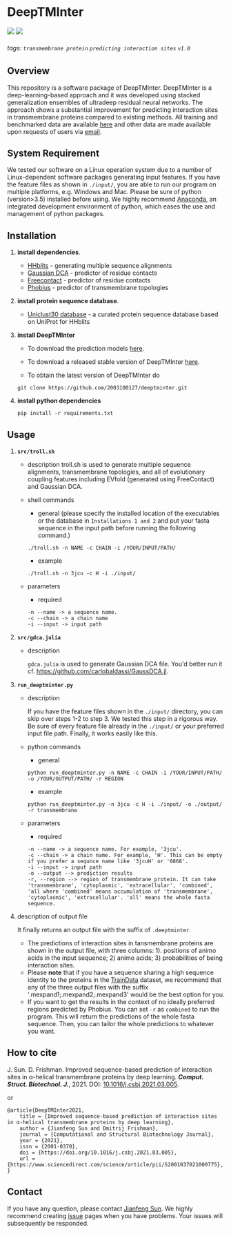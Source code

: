 # DeepTMInter
![](https://img.shields.io/badge/DeepTMInter-executable-519dd9.svg)
![](https://img.shields.io/badge/last_released_date-Dec._2020-green.svg)

###### tags: `transmembrane protein` `predicting interaction sites` `v1.0`


<!-- > :information_source::warning: <span style="color:red">**NOTE:**</span> Ten supplementary tables (19-28 :point_up:) in Excel format for the paper titled "Improved sequence-based prediction of interaction sites in α-helical transmembrane proteins by deep learning" are available at folder [./data/](https://github.com/2003100127/deeptminter/tree/master/data) :exclamation:and [mendeley](https://data.mendeley.com/drafts/2t8kgwzp35):exclamation:. -->

## Overview
This repository is a software package of DeepTMInter. DeepTMInter is a deep-learning-based approach and it was developed using stacked generalization ensembles of ultradeep residual neural networks. The approach shows a substantial improvement for predicting interaction sites in transmembrane proteins compared to existing methods. All training and benchmarked data are available [here](https://data.mendeley.com/datasets/2t8kgwzp35/1) and other data are made available upon requests of users via [email](mailto:jianfeng.sunmt@gmail.com).

## System Requirement
We tested our software on a Linux operation system due to a number of Linux-dependent software packages generating input features. If you have the feature files as shown in `./input/`, you are able to run our program on multiple platforms, e.g. Windows and Mac. Please be sure of python (version>3.5) installed before using. We highly recommend [Anaconda](https://www.anaconda.com/distribution/), an integrated development environment of python, which eases the use and management of python packages.

## Installation
    
1. **install dependencies**.
    * [HHblits](https://github.com/soedinglab/hh-suite) - generating multiple sequence alignments
    * [Gaussian DCA](https://github.com/carlobaldassi/GaussDCA.jl) - predictor of residue contacts
    * [Freecontact](https://rostlab.org/owiki/index.php/FreeContact) - predictor of residue contacts
    * [Phobius](http://phobius.sbc.su.se/data.html) - predictor of transmembrane topologies
2. **install protein sequence database**.    
    * [Uniclust30 database](http://gwdu111.gwdg.de/~compbiol/uniclust/2020_03/) - a curated protein sequence database based on UniProt for HHblits

3. **install DeepTMInter**

    * To download the prediction models [here](https://github.com/2003100127/deeptminter/releases).

    * To download a released stable version of DeepTMInter [here](https://github.com/2003100127/deeptminter/releases).
    

    * To obtain the latest version of DeepTMInter do
    ```
    git clone https://github.com/2003100127/deeptminter.git
    ```

4. **install python dependencies**
    
    ```    
	pip install -r requirements.txt
	```

## Usage

1. **`src/troll.sh`**

    * description
        troll.sh is used to generate multiple sequence alignments, transmembrane topologies, and all of evolutionary coupling features including EVfold (generated using FreeContact) and Gaussian DCA.

    * shell commands
        * general (please specify the installed location of the executables or the database in `Installations 1 and 2` and put your fasta sequence in the input path before running the following command.)
        ```
        ./troll.sh -n NAME -c CHAIN -i /YOUR/INPUT/PATH/
        ```
        * example
        ```
        ./troll.sh -n 3jcu -c H -i ./input/
        ```
    * parameters
	    * required
        ```
        -n --name -> a sequence name.
        -c --chain -> a chain name
        -i --input -> input path
        ```

2. **`src/gdca.julia`**
    
    * description
        
        `gdca.julia` is used to generate Gaussian DCA file. You'd better run it cf. https://github.com/carlobaldassi/GaussDCA.jl.
        
3. **`run_deeptminter.py`**
    
    * description
        
        If you have the feature files shown in the `./input/` directory, you can skip over steps 1-2 to step 3. We tested this step in a rigorous way. Be sure of every feature file already in the `./input/` or your preferred input file path. Finally, it works easily like this. 
    
	* python commands
	    * general
	    ```python=
        python run_deeptminter.py -n NAME -c CHAIN -i /YOUR/INPUT/PATH/ -o /YOUR/OUTPUT/PATH/ -r REGION
        ```
	    * example
        ```python=
        python run_deeptminter.py -n 3jcu -c H -i ./input/ -o ./output/ -r transmembrane
        ```
	* parameters
	    * required
        ```bash=
        -n --name -> a sequence name. For example, '3jcu'.
        -c --chain -> a chain name. For example, 'H'. This can be empty if you prefer a sequnce name like '3jcuH' or '0868'.
        -i --input -> input path
        -o --output --> prediction results
        -r, --region --> region of transmembrane protein. It can take 'transmembrane', 'cytoplasmic', 'extracellular', 'combined', 'all where 'combined' means accumulation of 'transmembrane', 'cytoplasmic', 'extracellular'. 'all' means the whole fasta sequence.

        ```

2. description of output file

    It finally returns an output file with the suffix of `.deeptminter`.
    * The predictions of interaction sites in tansmembrane proteins are shown in the output file, with three columns: 1). positions of animo acids in the input sequence; 2) animo acids; 3) probabilities of being interaction sites.
    * Please **note** that if you have a sequence sharing a high sequence identity to the proteins in the [TrainData](https://data.mendeley.com/datasets/2t8kgwzp35) dataset, we recommend that any of the three output files with the suffix '.mexpand1;.mexpand2;.mexpand3' would be the best option for you.
    * If you want to get the results in the context of no ideally preferred regions predicted by Phobius. You can set `-r` as `combined` to run the program. This will return the predictions of the whole fasta sequence. Then, you can tailor the whole predictions to whatever you want.

## How to cite
J. Sun. D. Frishman. Improved sequence-based prediction of interaction sites in α-helical transmembrane proteins by deep learning. ***Comput. Struct. Biotechnol. J.***, 2021. DOI: [10.1016/j.csbj.2021.03.005](https://doi.org/10.1016/j.csbj.2021.03.005).

or

``` 
@article{DeepTMInter2021,
    title = {Improved sequence-based prediction of interaction sites in α-helical transmembrane proteins by deep learning},
    author = {Jianfeng Sun and Dmitrij Frishman},
    journal = {Computational and Structural Biotechnology Journal},
    year = {2021},
    issn = {2001-0370},
    doi = {https://doi.org/10.1016/j.csbj.2021.03.005},
    url = {https://www.sciencedirect.com/science/article/pii/S2001037021000775},
}
```

## Contact
If you have any question, please contact [Jianfeng Sun](mailto:jianfeng.sunmt@gmail.com/jianfeng.sun@tum.de). We highly recommend creating [issue](https://github.com/2003100127/deeptminter/issues) pages when you have problems. Your issues will subsequently be responded.  